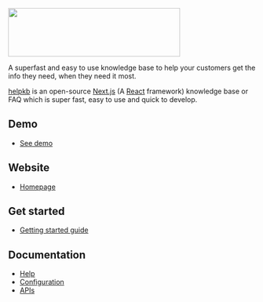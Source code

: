 <img src="https://helpkb.markmoffat.com/content/images/logo-text.jpg" height="99" width="350">

A superfast and easy to use knowledge base to help your customers get the info they need, when they need it most.

[helpkb](https://helpkb.markmoffat.com) is an open-source [Next.js](https://nextjs.org) (A [React](https://reactjs.org/) framework) knowledge base or FAQ which is super fast, easy to use and quick to develop.

## Demo

- [See demo](https://helpkb-docs.markmoffat.com)

## Website

- [Homepage](https://helpkb.markmoffat.com)

## Get started

- [Getting started guide](https://helpkb-docs.markmoffat.com/article/getting-started)

## Documentation

- [Help](https://helpkb-docs.markmoffat.com)
- [Configuration](https://helpkb-docs.markmoffat.com/category/configuration)
- [APIs](https://helpkb.markmoffat.com/documentation)
